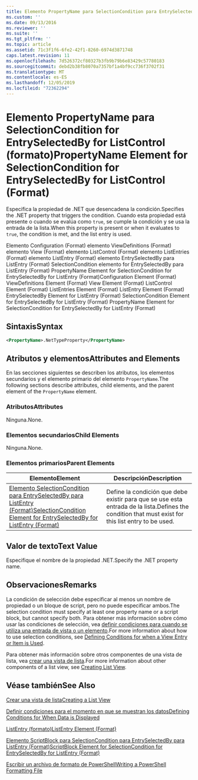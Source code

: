 ```yaml
---
title: Elemento PropertyName para SelectionCondition para EntrySelectedBy para ListControl (Format) | Microsoft Docs
ms.custom: ''
ms.date: 09/13/2016
ms.reviewer: ''
ms.suite: ''
ms.tgt_pltfrm: ''
ms.topic: article
ms.assetid: 71c3f1f6-6fe2-42f1-8260-6974d3871748
caps.latest.revision: 11
ms.openlocfilehash: 7d526372cf80327b3fb9b79b6e83429c57780183
ms.sourcegitcommit: debd2b38fb8070a7357bf1a4bf9cc736f3702f31
ms.translationtype: MT
ms.contentlocale: es-ES
ms.lasthandoff: 12/05/2019
ms.locfileid: "72362294"
---
```

# <a name="propertyname-element-for-selectioncondition-for-entryselectedby-for-listcontrol-format"></a><span data-ttu-id="83890-102">Elemento PropertyName para SelectionCondition for EntrySelectedBy for ListControl (formato)</span><span class="sxs-lookup"><span data-stu-id="83890-102">PropertyName Element for SelectionCondition for EntrySelectedBy for ListControl (Format)</span></span>

<span data-ttu-id="83890-103">Especifica la propiedad de .NET que desencadena la condición.</span><span class="sxs-lookup"><span data-stu-id="83890-103">Specifies the .NET property that triggers the condition.</span></span> <span data-ttu-id="83890-104">Cuando esta propiedad está presente o cuando se evalúa como `true`, se cumple la condición y se usa la entrada de la lista.</span><span class="sxs-lookup"><span data-stu-id="83890-104">When this property is present or when it evaluates to `true`, the condition is met, and the list entry is used.</span></span>

<span data-ttu-id="83890-105">Elemento Configuration (Format) elemento ViewDefinitions (Format) elemento View (Format) elemento ListControl (Format) elemento ListEntries (Format) elemento ListEntry (Format) elemento EntrySelectedBy para ListEntry (Format) SelectionCondition elemento for EntrySelectedBy para ListEntry (Format) PropertyName Element for SelectionCondition for EntrySelectedBy for ListEntry (Format)</span><span class="sxs-lookup"><span data-stu-id="83890-105">Configuration Element (Format) ViewDefinitions Element (Format) View Element (Format) ListControl Element (Format) ListEntries Element (Format) ListEntry Element (Format) EntrySelectedBy Element for ListEntry (Format) SelectionCondition Element for EntrySelectedBy for ListEntry (Format) PropertyName Element for SelectionCondition for EntrySelectedBy for ListEntry (Format)</span></span>

## <a name="syntax"></a><span data-ttu-id="83890-106">Sintaxis</span><span class="sxs-lookup"><span data-stu-id="83890-106">Syntax</span></span>

```xml
<PropertyName>.NetTypeProperty</PropertyName>
```

## <a name="attributes-and-elements"></a><span data-ttu-id="83890-107">Atributos y elementos</span><span class="sxs-lookup"><span data-stu-id="83890-107">Attributes and Elements</span></span>

<span data-ttu-id="83890-108">En las secciones siguientes se describen los atributos, los elementos secundarios y el elemento primario del elemento `PropertyName`.</span><span class="sxs-lookup"><span data-stu-id="83890-108">The following sections describe attributes, child elements, and the parent element of the `PropertyName` element.</span></span>

### <a name="attributes"></a><span data-ttu-id="83890-109">Atributos</span><span class="sxs-lookup"><span data-stu-id="83890-109">Attributes</span></span>

<span data-ttu-id="83890-110">Ninguna.</span><span class="sxs-lookup"><span data-stu-id="83890-110">None.</span></span>

### <a name="child-elements"></a><span data-ttu-id="83890-111">Elementos secundarios</span><span class="sxs-lookup"><span data-stu-id="83890-111">Child Elements</span></span>

<span data-ttu-id="83890-112">Ninguna.</span><span class="sxs-lookup"><span data-stu-id="83890-112">None.</span></span>

### <a name="parent-elements"></a><span data-ttu-id="83890-113">Elementos primarios</span><span class="sxs-lookup"><span data-stu-id="83890-113">Parent Elements</span></span>

|<span data-ttu-id="83890-114">Elemento</span><span class="sxs-lookup"><span data-stu-id="83890-114">Element</span></span>|<span data-ttu-id="83890-115">Descripción</span><span class="sxs-lookup"><span data-stu-id="83890-115">Description</span></span>|
|-------------|-----------------|
|[<span data-ttu-id="83890-116">Elemento SelectionCondition para EntrySelectedBy para ListEntry (Format)</span><span class="sxs-lookup"><span data-stu-id="83890-116">SelectionCondition Element for EntrySelectedBy for ListEntry (Format)</span></span>](./selectioncondition-element-for-entryselectedby-for-listcontrol-format.md)|<span data-ttu-id="83890-117">Define la condición que debe existir para que se use esta entrada de la lista.</span><span class="sxs-lookup"><span data-stu-id="83890-117">Defines the condition that must exist for this list entry to be used.</span></span>|

## <a name="text-value"></a><span data-ttu-id="83890-118">Valor de texto</span><span class="sxs-lookup"><span data-stu-id="83890-118">Text Value</span></span>

<span data-ttu-id="83890-119">Especifique el nombre de la propiedad .NET.</span><span class="sxs-lookup"><span data-stu-id="83890-119">Specify the .NET property name.</span></span>

## <a name="remarks"></a><span data-ttu-id="83890-120">Observaciones</span><span class="sxs-lookup"><span data-stu-id="83890-120">Remarks</span></span>

<span data-ttu-id="83890-121">La condición de selección debe especificar al menos un nombre de propiedad o un bloque de script, pero no puede especificar ambos.</span><span class="sxs-lookup"><span data-stu-id="83890-121">The selection condition must specify at least one property name or a script block, but cannot specify both.</span></span> <span data-ttu-id="83890-122">Para obtener más información sobre cómo usar las condiciones de selección, vea [definir condiciones para cuando se utiliza una entrada de vista o un elemento](./defining-conditions-for-displaying-data.md).</span><span class="sxs-lookup"><span data-stu-id="83890-122">For more information about how to use selection conditions, see [Defining Conditions for when a View Entry or Item is Used](./defining-conditions-for-displaying-data.md).</span></span>

<span data-ttu-id="83890-123">Para obtener más información sobre otros componentes de una vista de lista, vea [crear una vista de lista](./creating-a-list-view.md).</span><span class="sxs-lookup"><span data-stu-id="83890-123">For more information about other components of a list view, see [Creating List View](./creating-a-list-view.md).</span></span>

## <a name="see-also"></a><span data-ttu-id="83890-124">Véase también</span><span class="sxs-lookup"><span data-stu-id="83890-124">See Also</span></span>

[<span data-ttu-id="83890-125">Crear una vista de lista</span><span class="sxs-lookup"><span data-stu-id="83890-125">Creating a List View</span></span>](./creating-a-list-view.md)

[<span data-ttu-id="83890-126">Definir condiciones para el momento en que se muestran los datos</span><span class="sxs-lookup"><span data-stu-id="83890-126">Defining Conditions for When Data is Displayed</span></span>](./defining-conditions-for-displaying-data.md)

[<span data-ttu-id="83890-127">ListEntry (formato)</span><span class="sxs-lookup"><span data-stu-id="83890-127">ListEntry Element (Format)</span></span>](./listentry-element-for-listcontrol-format.md)

[<span data-ttu-id="83890-128">Elemento ScriptBlock para SelectionCondition para EntrySelectedBy para ListEntry (Format)</span><span class="sxs-lookup"><span data-stu-id="83890-128">ScriptBlock Element for SelectionCondition for EntrySelectedBy for ListEntry (Format)</span></span>](./scriptblock-element-for-selectioncondition-for-entryselectedby-for-listcontrol-format.md)

[<span data-ttu-id="83890-129">Escribir un archivo de formato de PowerShell</span><span class="sxs-lookup"><span data-stu-id="83890-129">Writing a PowerShell Formatting File</span></span>](./writing-a-powershell-formatting-file.md)
